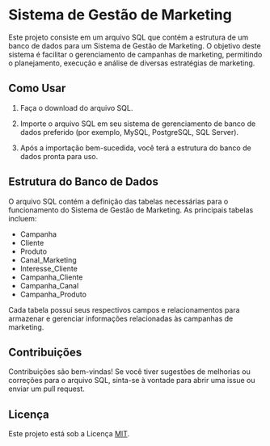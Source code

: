 # Sistema de Gestão de Marketing

Este projeto consiste em um arquivo SQL que contém a estrutura de um banco de dados para um Sistema de Gestão de Marketing. O objetivo deste sistema é facilitar o gerenciamento de campanhas de marketing, permitindo o planejamento, execução e análise de diversas estratégias de marketing.

## Como Usar

1. Faça o download do arquivo SQL.

2. Importe o arquivo SQL em seu sistema de gerenciamento de banco de dados preferido (por exemplo, MySQL, PostgreSQL, SQL Server).

3. Após a importação bem-sucedida, você terá a estrutura do banco de dados pronta para uso.

## Estrutura do Banco de Dados

O arquivo SQL contém a definição das tabelas necessárias para o funcionamento do Sistema de Gestão de Marketing. As principais tabelas incluem:

- Campanha
- Cliente
- Produto
- Canal_Marketing
- Interesse_Cliente
- Campanha_Cliente
- Campanha_Canal
- Campanha_Produto

Cada tabela possui seus respectivos campos e relacionamentos para armazenar e gerenciar informações relacionadas às campanhas de marketing.

## Contribuições

Contribuições são bem-vindas! Se você tiver sugestões de melhorias ou correções para o arquivo SQL, sinta-se à vontade para abrir uma issue ou enviar um pull request.

## Licença

Este projeto está sob a Licença [MIT](https://choosealicense.com/licenses/mit/).

